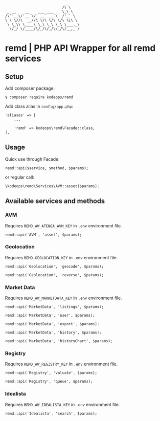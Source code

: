 ```
                           __     
                          /\ \    
 _ __    __    ___ ___    \_\ \   
/\`'__\/'__`\/' __` __`\  /'_` \  
\ \ \//\  __//\ \/\ \/\ \/\ \L\ \ 
 \ \_\\ \____\ \_\ \_\ \_\ \___,_\
  \/_/ \/____/\/_/\/_/\/_/\/__,_ /
```

# remd | PHP API Wrapper for all remd services

## Setup

Add composer package:

`$ composer require kodeops/remd`

Add class alias in `config/app.php`:

```
'aliases' => [
    ...

    'remd' => kodeops\remd\Facade::class,
],
```

##  Usage

Quick use through Facade:

`remd::api($service, $method, $params);`

or regular call:

`\kodeops\remd\Services\AVM::asset($params);`

##  Available services and methods

### AVM
Requires `REMD_AW_ATENEA_AVM_KEY` in `.env` environment file.

`remd::api('AVM', 'asset', $params);`

### Geolocation

Requires `REMD_GEOLOCATION_KEY` in `.env` environment file.

`remd::api('Geolocation', 'geocode', $params);`

`remd::api('Geolocation', 'reverse', $params);`

### Market Data

Requires `REMD_AW_MARKETDATA_KEY` in `.env` environment file.

`remd::api('MarketData', 'listings', $params);`

`remd::api('MarketData', 'user', $params);`

`remd::api('MarketData', 'export', $params);`

`remd::api('MarketData', 'history', $params);`

`remd::api('MarketData', 'historyChart', $params);`

### Registry

Requires `REMD_AW_REGISTRY_KEY` in `.env` environment file.

`remd::api('Registry', 'valuate', $params);`

`remd::api('Registry', 'queue', $params);`

### Idealista

Requires `REMD_AW_IDEALISTA_KEY` in `.env` environment file.

`remd::api('Idealista', 'search', $params);`